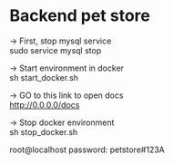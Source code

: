 # Backend pet store
-> First, stop mysql service\
sudo service mysql stop

-> Start environment in docker\
sh start_docker.sh

-> GO to this link to open docs\
http://0.0.0.0/docs

-> Stop docker environment\
sh stop_docker.sh

root@localhost password: petstore#123A


